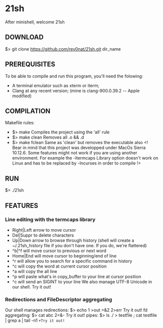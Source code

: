 # 21sh
  After minishell, welcome 21sh

## DOWNLOAD
  $> git clone https://github.com/rev0nat/21sh.git dir_name
 
## PREREQUISITES
  To be able to compile and run this program, you'll need the folowing:
  - A terminal emulator such as xterm or iterm;
  - Clang at any recent version; (mine is clang-900.0.39.2 -- Apple modified)

## COMPILATION
  Makefile rules:
  - $> make
      Compiles the project using the 'all' rule
  - $> make clean
      Removes all .o && .d
  - $> make fclean
      Same as 'clean' but removes the executable also
  <! Bear in mind that this project was developped under MacOs Sierra 10.12.6.
  Some features might not work if you are using another environment.
  For example the -ltermcaps Library option doesn't work on Linux and has to be replaced by -lncurses in order to compile !>
  
## RUN
  $> ./21sh
  
## FEATURES
### Line editing with the termcaps library
  - Right|Left arrow to move cursor
  - Del|Suppr to delete characters
  - Up|Down arrow to browse through history (shell will create a ~/.21sh_history file if you don't have one. If you do, we're flattered)
  - ^b|^f will move cursor to previous or next word
  - Home|End will move cursor to beginning/end of line
  - ^r will allow you to search for a specific command in history
  - ^c will copy the word at current cursor position
  - ^a will copy the all line
  - ^p will paste what's in copy_buffer to your line at cursor position
  - ^c will send an SIGINT to your line
  We also manage UTF-8 Unicode in our shell. Try it out!
### Redirections and FileDescriptor aggregating
  Our shell manages redirections:
    $> echo 1 >out >&2 2>err
      Try it out!
  fd aggregating:
    $> cat abc 2<&-
      Try it out!
  pipes:
    $> ls ./ > testfile ; cat testfile | grep a | tail -n1
    ```+Try it out!
    ```
